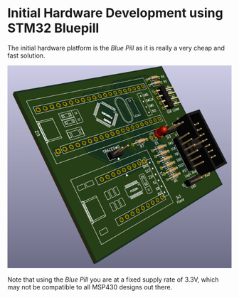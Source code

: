 # Initial Hardware Development using STM32 Bluepill #
The initial hardware platform is the *Blue Pill* as it is really a very cheap and fast solution.

![BluePill-BMP.png](images/BluePill-BMP.png)

Note that using the *Blue Pill* you are at a fixed supply rate of 3.3V, which may not be compatible to all MSP430 designs out there.
